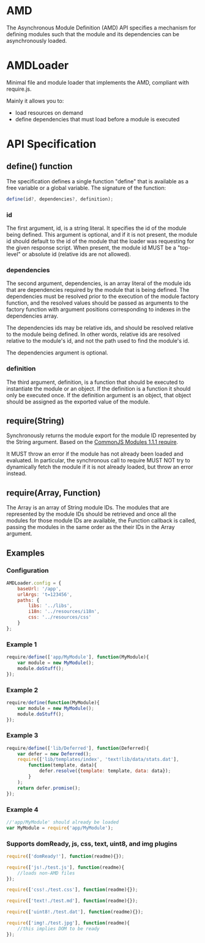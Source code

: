 # AMD
The Asynchronous Module Definition (AMD) API specifies a mechanism for defining modules such that the module and its dependencies can be asynchronously loaded.

# AMDLoader
Minimal file and module loader that implements the AMD, compliant with require.js.

Mainly it allows you to:
  - load resources on demand
  - define dependencies that must load before a module is executed

# API Specification
## define() function

The specification defines a single function "define" that is available as a free variable or a global variable. The signature of the function:

```javascript
define(id?, dependencies?, definition);
```

### id
The first argument, id, is a string literal. It specifies the id of the module being defined. This argument is optional, and if it is not present, the module id should default to the id of the module that the loader was requesting for the given response script. When present, the module id MUST be a "top-level" or absolute id (relative ids are not allowed).

### dependencies
The second argument, dependencies, is an array literal of the module ids that are dependencies required by the module that is being defined. The dependencies must be resolved prior to the execution of the module factory function, and the resolved values should be passed as arguments to the factory function with argument positions corresponding to indexes in the dependencies array.

The dependencies ids may be relative ids, and should be resolved relative to the module being defined. In other words, relative ids are resolved relative to the module's id, and not the path used to find the module's id.

The dependencies argument is optional.

### definition
The third argument, definition, is a function that should be executed to instantiate the module or an object. If the definition is a function it should only be executed once. If the definition argument is an object, that object should be assigned as the exported value of the module.

## require(String)
Synchronously returns the module export for the module ID represented by the String argument. Based on the [CommonJS Modules 1.1.1 require](http://wiki.commonjs.org/wiki/Modules/1.1.1#Require).

It MUST throw an error if the module has not already been loaded and evaluated. In particular, the synchronous call to require MUST NOT try to dynamically fetch the module if it is not already loaded, but throw an error instead.

## require(Array, Function)
The Array is an array of String module IDs. The modules that are represented by the module IDs should be retrieved and once all the modules for those module IDs are available, the Function callback is called, passing the modules in the same order as the their IDs in the Array argument.

## Examples
### Configuration
```javascript
AMDLoader.config = {
	baseUrl: '/app',
	urlArgs: 't=123456',
	paths: {
		libs: '../libs',
		i18n: '../resources/i18n',
		css: '../resources/css'
	}
};
```

### Example 1
```javascript
require/define(['app/MyModule'], function(MyModule){
    var module = new MyModule();
    module.doStuff();
});
```

### Example 2
```javascript
require/define(function(MyModule){
    var module = new MyModule();
    module.doStuff();
});
```

### Example 3
```javascript
require/define(['lib/Deferred'], function(Deferred){
    var defer = new Deferred(); 
    require(['lib/templates/index', 'text!lib/data/stats.dat'],
        function(template, data){
            defer.resolve({template: template, data: data});
        }
    );
    return defer.promise();
});
```

### Example 4
```javascript
//'app/MyModule' should already be loaded
var MyModule = require('app/MyModule');
```

### Supports domReady, js, css, text, uint8, and img plugins
```javascript
require(['domReady!'], function(readme){});

require(['js!./test.js'], function(readme){
	//loads non-AMD files
});

require(['css!./test.css'], function(readme){});

require(['text!./test.md'], function(readme){});

require(['uint8!./test.dat'], function(readme){});

require(['img!./test.jpg'], function(readme){
	//this implies DOM to be ready
});
```
